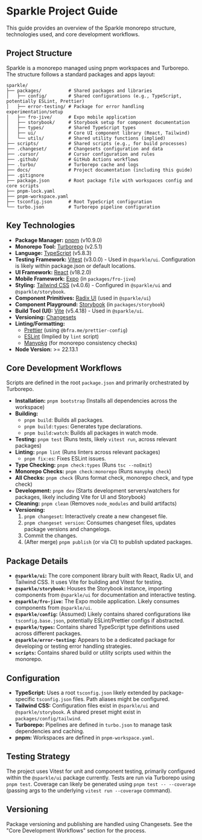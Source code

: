 # Sparkle Project Guide

This guide provides an overview of the Sparkle monorepo structure, technologies used, and core development workflows.

## Project Structure

Sparkle is a monorepo managed using pnpm workspaces and Turborepo. The structure follows a standard packages and apps layout:

```
sparkle/
├── packages/          # Shared packages and libraries
│   ├── config/        # Shared configurations (e.g., TypeScript, potentially ESLint, Prettier)
│   ├── error-testing/ # Package for error handling experimentation/setup
│   ├── fro-jive/      # Expo mobile application
│   ├── storybook/     # Storybook setup for component documentation
│   ├── types/         # Shared TypeScript types
│   ├── ui/            # Core UI component library (React, Tailwind)
│   └── utils/         # Shared utility functions (implied)
├── scripts/           # Shared scripts (e.g., for build processes)
├── .changeset/        # Changesets configuration and data
├── .cursor/           # Cursor configuration and rules
├── .github/           # GitHub Actions workflows
├── .turbo/            # Turborepo cache and logs
├── docs/              # Project documentation (including this guide)
├── .gitignore
├── package.json       # Root package file with workspaces config and core scripts
├── pnpm-lock.yaml
├── pnpm-workspace.yaml
├── tsconfig.json      # Root TypeScript configuration
└── turbo.json         # Turborepo pipeline configuration
```

## Key Technologies

- **Package Manager:** [pnpm](https://pnpm.io/) (v10.9.0)
- **Monorepo Tool:** [Turborepo](https://turbo.build/repo) (v2.5.1)
- **Language:** [TypeScript](https://www.typescriptlang.org/) (v5.8.3)
- **Testing Framework:** [Vitest](https://vitest.dev/) (v3.0.0) - Used in `@sparkle/ui`. Configuration is likely within package.json or default locations.
- **UI Framework:** [React](https://react.dev/) (v18.2.0)
- **Mobile Framework:** [Expo](https://expo.dev/) (in `packages/fro-jive`)
- **Styling:** [Tailwind CSS](https://tailwindcss.com/) (v4.0.6) - Configured in `@sparkle/ui` and `@sparkle/storybook`.
- **Component Primitives:** [Radix UI](https://www.radix-ui.com/) (used in `@sparkle/ui`)
- **Component Playground:** [Storybook](https://storybook.js.org/) (in `packages/storybook`)
- **Build Tool (UI):** [Vite](https://vitejs.dev/) (v5.4.18) - Used in `@sparkle/ui`.
- **Versioning:** [Changesets](https://github.com/changesets/changesets)
- **Linting/Formatting:**
  - [Prettier](https://prettier.io/) (using `@bfra.me/prettier-config`)
  - [ESLint](https://eslint.org/) (Implied by `lint` script)
  - [Manypkg](https://github.com/Thinkmill/manypkg) (for monorepo consistency checks)
- **Node Version:** >= 22.13.1

## Core Development Workflows

Scripts are defined in the root `package.json` and primarily orchestrated by Turborepo.

- **Installation:** `pnpm bootstrap` (Installs all dependencies across the workspace)
- **Building:**
  - `pnpm build`: Builds all packages.
  - `pnpm build:types`: Generates type declarations.
  - `pnpm build:watch`: Builds all packages in watch mode.
- **Testing:** `pnpm test` (Runs tests, likely `vitest run`, across relevant packages)
- **Linting:** `pnpm lint` (Runs linters across relevant packages)
  - `pnpm fix:es`: Fixes ESLint issues.
- **Type Checking:** `pnpm check:types` (Runs `tsc --noEmit`)
- **Monorepo Checks:** `pnpm check:monorepo` (Runs `manypkg check`)
- **All Checks:** `pnpm check` (Runs format check, monorepo check, and type check)
- **Development:** `pnpm dev` (Starts development servers/watchers for packages, likely including Vite for UI and Storybook)
- **Cleaning:** `pnpm clean` (Removes `node_modules` and build artifacts)
- **Versioning:**
  1. `pnpm changeset`: Interactively create a new changeset file.
  2. `pnpm changeset version`: Consumes changeset files, updates package versions and changelogs.
  3. Commit the changes.
  4. (After merge) `pnpm publish` (or via CI) to publish updated packages.

## Package Details

- **`@sparkle/ui`:** The core component library built with React, Radix UI, and Tailwind CSS. It uses Vite for building and Vitest for testing.
- **`@sparkle/storybook`:** Houses the Storybook instance, importing components from `@sparkle/ui` for documentation and interactive testing.
- **`@sparkle/fro-jive`:** The Expo mobile application. Likely consumes components from `@sparkle/ui`.
- **`@sparkle/config`:** (Assumed) Likely contains shared configurations like `tsconfig.base.json`, potentially ESLint/Prettier configs if abstracted.
- **`@sparkle/types`:** Contains shared TypeScript type definitions used across different packages.
- **`@sparkle/error-testing`:** Appears to be a dedicated package for developing or testing error handling strategies.
- **`scripts`:** Contains shared build or utility scripts used within the monorepo.

## Configuration

- **TypeScript:** Uses a root `tsconfig.json` likely extended by package-specific `tsconfig.json` files. Path aliases might be configured.
- **Tailwind CSS:** Configuration files exist in `@sparkle/ui` and `@sparkle/storybook`. A shared preset might exist in `packages/config/tailwind`.
- **Turborepo:** Pipelines are defined in `turbo.json` to manage task dependencies and caching.
- **pnpm:** Workspaces are defined in `pnpm-workspace.yaml`.

## Testing Strategy

The project uses Vitest for unit and component testing, primarily configured within the `@sparkle/ui` package currently. Tests are run via Turborepo using `pnpm test`. Coverage can likely be generated using `pnpm test -- --coverage` (passing args to the underlying `vitest run --coverage` command).

## Versioning

Package versioning and publishing are handled using Changesets. See the "Core Development Workflows" section for the process.

